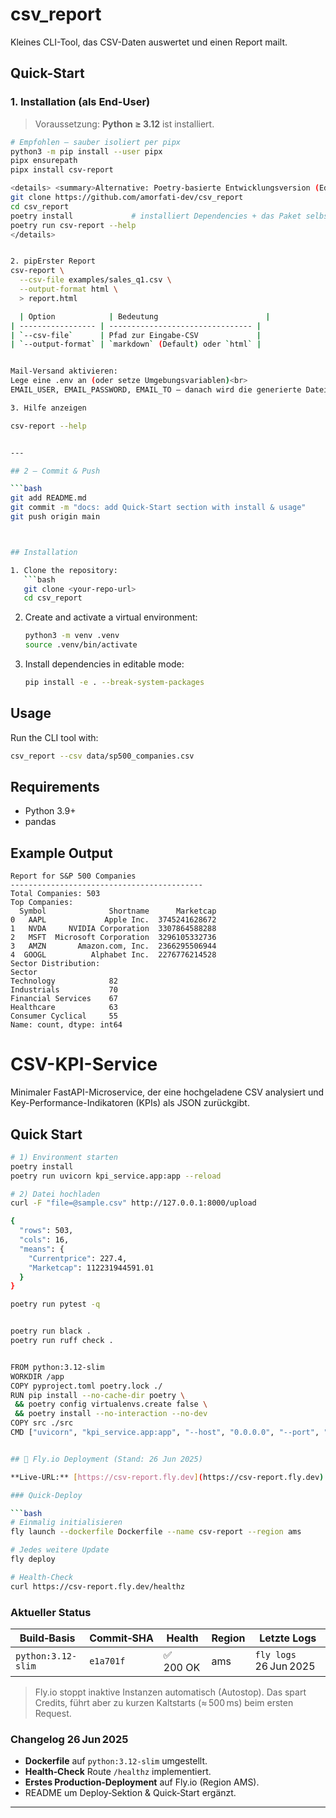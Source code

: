 # csv_report

Kleines CLI-Tool, das CSV-Daten auswertet und einen Report mailt.

## Quick-Start

### 1. Installation (als End-User)

> Voraussetzung: **Python ≥ 3.12** ist installiert.

```bash
# Empfohlen – sauber isoliert per pipx
python3 -m pip install --user pipx
pipx ensurepath
pipx install csv-report

<details> <summary>Alternative: Poetry-basierte Entwicklungsversion (Editable Install)</summary>
git clone https://github.com/amorfati-dev/csv_report
cd csv_report
poetry install             # installiert Dependencies + das Paket selbst
poetry run csv-report --help
</details>


2. pipErster Report
csv-report \
  --csv-file examples/sales_q1.csv \
  --output-format html \
  > report.html

  | Option            | Bedeutung                        |
| ----------------- | -------------------------------- |
| `--csv-file`      | Pfad zur Eingabe-CSV             |
| `--output-format` | `markdown` (Default) oder `html` |


Mail-Versand aktivieren:
Lege eine .env an (oder setze Umgebungs­variablen)<br>
EMAIL_USER, EMAIL_PASSWORD, EMAIL_TO – danach wird die generierte Datei per Gmail versendet.

3. Hilfe anzeigen

csv-report --help


---

## 2 — Commit & Push

```bash
git add README.md
git commit -m "docs: add Quick-Start section with install & usage"
git push origin main



## Installation

1. Clone the repository:
   ```bash
   git clone <your-repo-url>
   cd csv_report
   ```
2. Create and activate a virtual environment:
   ```bash
   python3 -m venv .venv
   source .venv/bin/activate
   ```
3. Install dependencies in editable mode:
   ```bash
   pip install -e . --break-system-packages
   ```

## Usage

Run the CLI tool with:
```bash
csv_report --csv data/sp500_companies.csv
```

## Requirements
- Python 3.9+
- pandas

## Example Output
```
Report for S&P 500 Companies
-------------------------------------------
Total Companies: 503
Top Companies:
  Symbol              Shortname      Marketcap
0   AAPL             Apple Inc.  3745241628672
1   NVDA     NVIDIA Corporation  3307864588288
2   MSFT  Microsoft Corporation  3296105332736
3   AMZN       Amazon.com, Inc.  2366295506944
4  GOOGL          Alphabet Inc.  2276776214528
Sector Distribution:
Sector
Technology            82
Industrials           70
Financial Services    67
Healthcare            63
Consumer Cyclical     55
Name: count, dtype: int64
```

# CSV-KPI-Service

Minimaler FastAPI-Microservice, der eine hochgeladene CSV analysiert und Key-Performance-Indikatoren (KPIs) als JSON zurückgibt.

## Quick Start

```bash
# 1) Environment starten
poetry install
poetry run uvicorn kpi_service.app:app --reload

# 2) Datei hochladen
curl -F "file=@sample.csv" http://127.0.0.1:8000/upload

{
  "rows": 503,
  "cols": 16,
  "means": {
    "Currentprice": 227.4,
    "Marketcap": 112231944591.01
  }
}

poetry run pytest -q


poetry run black .
poetry run ruff check .


FROM python:3.12-slim
WORKDIR /app
COPY pyproject.toml poetry.lock ./
RUN pip install --no-cache-dir poetry \
 && poetry config virtualenvs.create false \
 && poetry install --no-interaction --no-dev
COPY src ./src
CMD ["uvicorn", "kpi_service.app:app", "--host", "0.0.0.0", "--port", "8000"]


## 🚀 Fly.io Deployment (Stand: 26 Jun 2025)

**Live-URL:** [https://csv-report.fly.dev](https://csv-report.fly.dev)

### Quick‑Deploy

```bash
# Einmalig initialisieren
fly launch --dockerfile Dockerfile --name csv-report --region ams

# Jedes weitere Update
fly deploy

# Health‑Check
curl https://csv-report.fly.dev/healthz
```

### Aktueller Status

| Build‑Basis        | Commit‑SHA | Health   | Region | Letzte Logs            |
| ------------------ | ---------- | -------- | ------ | ---------------------- |
| `python:3.12-slim` | `e1a701f`  | ✅ 200 OK | ams    | `fly logs` 26 Jun 2025 |

> Fly.io stoppt inaktive Instanzen automatisch (Autostop). Das spart Credits, führt aber zu kurzen Kaltstarts (≈ 500 ms) beim ersten Request.

### Changelog 26 Jun 2025

* **Dockerfile** auf `python:3.12-slim` umgestellt.
* **Health‑Check** Route `/healthz` implementiert.
* **Erstes Production‑Deployment** auf Fly.io (Region AMS).
* README um Deploy‑Sektion & Quick‑Start ergänzt.

---